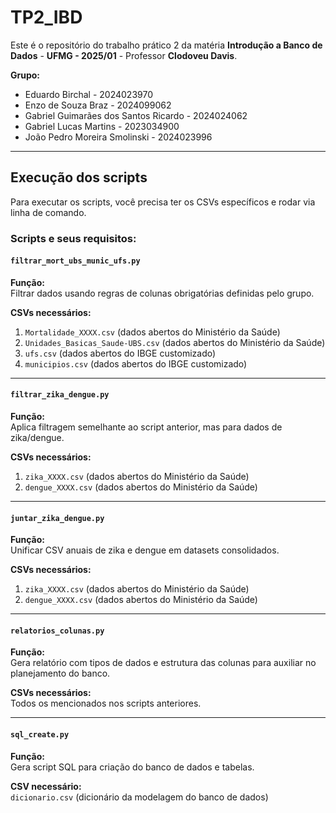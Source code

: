 # TP2_IBD

Este é o repositório do trabalho prático 2 da matéria **Introdução a Banco de Dados** - **UFMG - 2025/01** - Professor **Clodoveu Davis**.

**Grupo:**  
- Eduardo Birchal - 2024023970  
- Enzo de Souza Braz - 2024099062  
- Gabriel Guimarães dos Santos Ricardo - 2024024062  
- Gabriel Lucas Martins - 2023034900  
- João Pedro Moreira Smolinski - 2024023996  

---

## Execução dos scripts
Para executar os scripts, você precisa ter os CSVs específicos e rodar via linha de comando.  

### Scripts e seus requisitos:  

#### `filtrar_mort_ubs_munic_ufs.py`  
**Função:**  
Filtrar dados usando regras de colunas obrigatórias definidas pelo grupo.  

**CSVs necessários:**  
1. `Mortalidade_XXXX.csv` (dados abertos do Ministério da Saúde)  
2. `Unidades_Basicas_Saude-UBS.csv` (dados abertos do Ministério da Saúde)  
3. `ufs.csv` (dados abertos do IBGE customizado)  
4. `municipios.csv` (dados abertos do IBGE customizado)  

---

#### `filtrar_zika_dengue.py`  
**Função:**  
Aplica filtragem semelhante ao script anterior, mas para dados de zika/dengue.  

**CSVs necessários:**  
1. `zika_XXXX.csv` (dados abertos do Ministério da Saúde)  
2. `dengue_XXXX.csv` (dados abertos do Ministério da Saúde)  

---

#### `juntar_zika_dengue.py`  
**Função:**  
Unificar CSV anuais de zika e dengue em datasets consolidados.  

**CSVs necessários:**  
1. `zika_XXXX.csv` (dados abertos do Ministério da Saúde)  
2. `dengue_XXXX.csv` (dados abertos do Ministério da Saúde)  

---

#### `relatorios_colunas.py`  
**Função:**  
Gera relatório com tipos de dados e estrutura das colunas para auxiliar no planejamento do banco.  

**CSVs necessários:**  
Todos os mencionados nos scripts anteriores.  

---

#### `sql_create.py`  
**Função:**  
Gera script SQL para criação do banco de dados e tabelas.  

**CSV necessário:**  
`dicionario.csv` (dicionário da modelagem do banco de dados)  